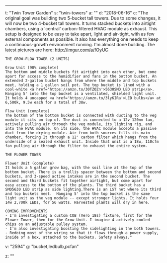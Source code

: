 ---
t: "Twin Tower Garden"
s: "twin-towers"
a: ""
d: "2018-06-16"
c: "The original goal was building two 5-bucket tall towers. Due to some changes, it will now be two 4-bucket tall towers. It turns stacked buckets into airtight chambers, using a 'central' carbon-filtered HVAC module as exhaust. This setup is designed to be easy to take apart, light and air-tight, with as few external components as possible. It also has everything one needs to keep a continuous-growth environment running. I'm almost done building. The latest pictures are here: http://imgur.com/a/fOyUC

    THE GROW-FLOW TOWER (2 UNITS)

    Grow Unit (90% complete)
    The bottom and middle buckets fit airtight into each other, but come apart for access to the humidifier and fans in the bottom bucket. An extended 2-gallon bucket hangs from where the middle and top buckets meet, holding a 1 gallon soil pot. The top bucket is lined with a cool-white <a href='https://amzn.to/30TZOZn'>5630SMD LED strip</a>. Hanging 5' into the top bucket is a ventilated, shielded light unit. It holds 4 uncapped <a href='https://amzn.to/3lyKIRa'>LED bulbs</a> at 6,500k, 9.5w each for a total of 38w. 

    Flow Unit (complete)
    The bottom of the bottom bucket is connected with ducting to the veg module it sits on top of. The duct is connected to a 12v 120mm fan, actively pulling air through the veg module, its lighting rig, and into the HVAC module. On its side, the HVAC module accepts a passive duct from the drying module. Air from both sources fills its main chamber, forcing It through a 12' carbon filter which hangs from the underside of a sealed exhaust unit. Inside that unit is a 18w, 110cfm fan pulling air through the filter to exhaust the entire system.

    THE FLOWER TOWER

    Flower Unit (complete)
    It holds a 5 gallon grow bag, with the soil line at the top of the bottom bucket. There is a trellis spacer between the bottom and second buckets, and 3-speed active intakes are in the second bucket. The second and third buckets fit together airtight, but come apart for easy access to the bottom of the plants. The third bucket has a SMD5630 LED strip as side lighting.There is an LST net where its third and top buckets meet.  Hanging 5' into the top bucket is the same light unit as the veg module -- except stronger lights. It holds four 14w 2,700k LEDs, for 56 watts. Harvested plants will dry in here.

    COMING IMPROVEMENTS
    - I'm investigating a custom COB (Vero 18s) fixture, first for the Flower Tower, then for the Grow Unit. I imagine 4 actively-cooled chips on an adjustable pulley system.
    - I'm also investigating boosting the sidelighting in the both towers.
    - Redoing most of the wiring so that it flows through a power supply, inside of a box, attached to the buckets. Safety always."
v: "2594"
g: "bucket,ledbulb,pcfan"

z: ""
